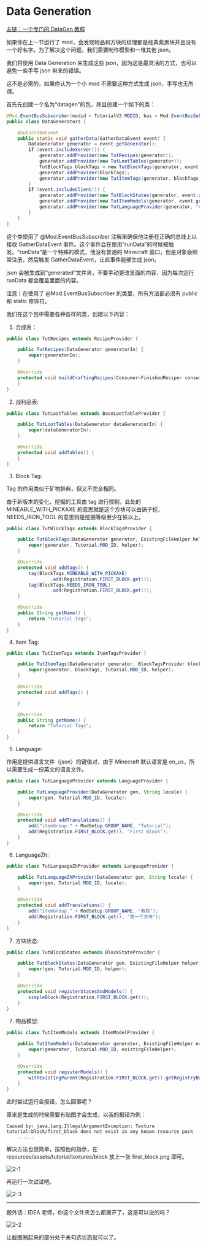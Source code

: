 # Data Generation

[友链：一个专门的 DataGen 教程](https://skyinr.github.io/DatagenBook/)

如果你在上一节运行了 mod，会发现物品和方块的纹理都是经典紫黑块并且没有一个好名字。为了解决这个问题，我们需要制作模型和一堆其他 json。

我们将使用 Data Generation 来生成这些 json，因为这是最灵活的方式，也可以避免一些手写 json 带来的错误。

这不是必需的，如果你认为一个小 mod 不需要这种方式生成 json，手写也无所谓。

首先先创建一个名为“datagen”的包，并且创建一个如下的类：
```java
@Mod.EventBusSubscriber(modid = TutorialV3.MODID, bus = Mod.EventBusSubscriber.Bus.MOD)
public class DataGenerators {

    @SubscribeEvent
    public static void gatherData(GatherDataEvent event) {
        DataGenerator generator = event.getGenerator();
        if (event.includeServer()) {
            generator.addProvider(new TutRecipes(generator));
            generator.addProvider(new TutLootTables(generator));
            TutBlockTags blockTags = new TutBlockTags(generator, event.getExistingFileHelper());
            generator.addProvider(blockTags);
            generator.addProvider(new TutItemTags(generator, blockTags, event.getExistingFileHelper()));
        }
        if (event.includeClient()) {
            generator.addProvider(new TutBlockStates(generator, event.getExistingFileHelper()));
            generator.addProvider(new TutItemModels(generator, event.getExistingFileHelper()));
            generator.addProvider(new TutLanguageProvider(generator, "en_us"));
        }
    }
}
```
这个类使用了 @Mod.EventBusSubscriber 注解来确保他注册在正确的总线上以接收 GatherDataEvent 事件。这个事件会在使用“runData”的时候被触发。“runData”是一个特殊的模式，他没有普通的 Minecraft 窗口，但是对象会照常注册，然后触发 GatherDataEvent，让此事件能够生成 json。

json 会被生成到“generated”文件夹，不要手动更改里面的内容，因为每次运行 runData 都会覆盖里面的内容。

注意！在使用了 @Mod.EventBusSubscriber 的类里，所有方法都必须有 public 和 static 修饰符。

我们在这个包中需要各种各样的类，创建以下内容：

1. 合成表：
```java
public class TutRecipes extends RecipeProvider {

    public TutRecipes(DataGenerator generatorIn) {
        super(generatorIn);
    }

    @Override
    protected void buildCraftingRecipes(Consumer<FinishedRecipe> consumer) {
    }
}
```
2. 战利品表:
``` java
public class TutLootTables extends BaseLootTableProvider {

    public TutLootTables(DataGenerator dataGeneratorIn) {
        super(dataGeneratorIn);
    }

    @Override
    protected void addTables() {
    }
}
```
3. Block Tag:
   
Tag 的作用类似于矿物辞典，但又不完全相同。

由于新版本的变化，挖掘的工具由 tag 进行控制，此处的 MINEABLE_WITH_PICKAXE 的意思就是这个方块可以由镐子挖，NEEDS_IRON_TOOL 的意思则是挖掘等级至少在铁以上。
```java
public class TutBlockTags extends BlockTagsProvider {

    public TutBlockTags(DataGenerator generator, ExistingFileHelper helper) {
        super(generator, Tutorial.MOD_ID, helper);
    }

    @Override
    protected void addTags() {
        tag(BlockTags.MINEABLE_WITH_PICKAXE)
                .add(Registration.FIRST_BLOCK.get());
        tag(BlockTags.NEEDS_IRON_TOOL)
                .add(Registration.FIRST_BLOCK.get());
    }

    @Override
    public String getName() {
        return "Tutorial Tags";
    }
}
```
4. Item Tag:
```java
public class TutItemTags extends ItemTagsProvider {

    public TutItemTags(DataGenerator generator, BlockTagsProvider blockTags, ExistingFileHelper helper) {
        super(generator, blockTags, Tutorial.MOD_ID, helper);
    }

    @Override
    protected void addTags() {

    }

    @Override
    public String getName() {
        return "Tutorial Tags";
    }
}
```
5. Language:

作用是提供语言文件（json）的键值对，由于 Minecraft 默认语言是 en_us，所以需要生成一份英文的语言文件。
```java
public class TutLanguageProvider extends LanguageProvider {

    public TutLanguageProvider(DataGenerator gen, String locale) {
        super(gen, Tutorial.MOD_ID, locale);
    }

    @Override
    protected void addTranslations() {
        add("itemGroup." + ModSetup.GROUP_NAME, "Tutorial");
        add(Registration.FIRST_BLOCK.get(), "First Block");
    }
}
```
6. LanguageZh:
```java
public class TutLanguageZhProvider extends LanguageProvider {

    public TutLanguageZhProvider(DataGenerator gen, String locale) {
        super(gen, Tutorial.MOD_ID, locale);
    }

    @Override
    protected void addTranslations() {
        add("itemGroup." + ModSetup.GROUP_NAME, "教程");
        add(Registration.FIRST_BLOCK.get(), "第一个方块");
    }
}
```
7. 方块状态:
```java
public class TutBlockStates extends BlockStateProvider {

    public TutBlockStates(DataGenerator gen, ExistingFileHelper helper) {
        super(gen, Tutorial.MOD_ID, helper);
    }

    @Override
    protected void registerStatesAndModels() {
        simpleBlock(Registration.FIRST_BLOCK.get());
    }
}
```
7. 物品模型:
```java
public class TutItemModels extends ItemModelProvider {

    public TutItemModels(DataGenerator generator, ExistingFileHelper existingFileHelper) {
        super(generator, Tutorial.MOD_ID, existingFileHelper);
    }

    @Override
    protected void registerModels() {
        withExistingParent(Registration.FIRST_BLOCK.get().getRegistryName().getPath(), modLoc("block/first_block"));
    }
}
```

此时尝试运行会报错，怎么回事呢？

原来是生成的时候需要有贴图才会生成，以我的报错为例：
```
Caused by: java.lang.IllegalArgumentException: Texture tutorial:block/first_block does not exist in any known resource pack
	......
```
解决方法也很简单，按照他的指示，在 resources/assets/tutorial/textures/block 放上一张 first_block.png 即可。

![2-1](2-1.png)

再运行一次试试吧。

![2-3](2-3.png)

---

题外话：IDEA 老师，你这个文件夹怎么都展开了，这是可以说的吗？

![2-2](2-2.png)

让截图圈起来的部分处于未勾选状态就可以了。